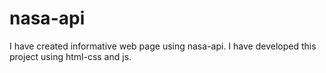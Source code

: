 # nasa-api

I have created informative web page using nasa-api. I have 
developed this project using html-css and js.
